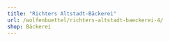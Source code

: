 ```yaml
---
title: "Richters Altstadt-Bäckerei"
url: /wolfenbuettel/richters-altstadt-baeckerei-4/
shop: Bäckerei
---
```

